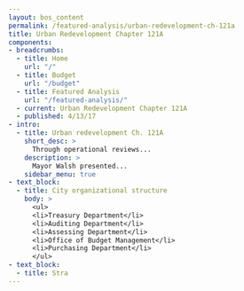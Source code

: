 ```yaml
---
layout: bos_content
permalink: /featured-analysis/urban-redevelopment-ch-121a
title: Urban Redevelopment Chapter 121A
components:
- breadcrumbs:
  - title: Home
    url: "/"
  - title: Budget
    url: "/budget"
  - title: Featured Analysis
    url: "/featured-analysis/"
  - current: Urban Redevelopment Chapter 121A
  - published: 4/13/17
- intro:
  - title: Urban redevelopment Ch. 121A
    short_desc: >
      Through operational reviews...
    description: >
      Mayor Walsh presented...
    sidebar_menu: true
- text_block:
  - title: City organizational structure
    body: >
      <ul>
      <li>Treasury Department</li>
      <li>Auditing Department</li>
      <li>Assessing Department</li>
      <li>Office of Budget Management</li>
      <li>Purchasing Department</li>
      </ul>
- text_block:
  - title: Stra
---
```

